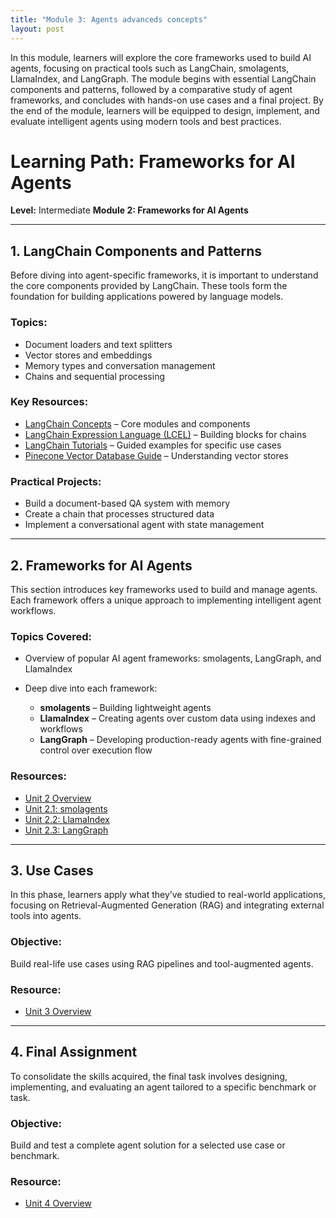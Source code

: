 ```yaml
---
title: "Module 3: Agents advanceds concepts"
layout: post
---
```


In this module, learners will explore the core frameworks used to build AI agents, focusing on practical tools such as LangChain, smolagents, LlamaIndex, and LangGraph. The module begins with essential LangChain components and patterns, followed by a comparative study of agent frameworks, and concludes with hands-on use cases and a final project. By the end of the module, learners will be equipped to design, implement, and evaluate intelligent agents using modern tools and best practices.


# **Learning Path: Frameworks for AI Agents**

**Level:** Intermediate
**Module 2: Frameworks for AI Agents**

---

## 1. LangChain Components and Patterns

Before diving into agent-specific frameworks, it is important to understand the core components provided by LangChain. These tools form the foundation for building applications powered by language models.

### Topics:

* Document loaders and text splitters
* Vector stores and embeddings
* Memory types and conversation management
* Chains and sequential processing

### Key Resources:

* [LangChain Concepts](https://python.langchain.com/docs/modules/model_io/) – Core modules and components
* [LangChain Expression Language (LCEL)](https://python.langchain.com/docs/expression_language/) – Building blocks for chains
* [LangChain Tutorials](https://python.langchain.com/docs/tutorials/) – Guided examples for specific use cases
* [Pinecone Vector Database Guide](https://www.pinecone.io/learn/vector-database/) – Understanding vector stores

### Practical Projects:

* Build a document-based QA system with memory
* Create a chain that processes structured data
* Implement a conversational agent with state management

---

## 2. Frameworks for AI Agents

This section introduces key frameworks used to build and manage agents. Each framework offers a unique approach to implementing intelligent agent workflows.

### Topics Covered:

* Overview of popular AI agent frameworks: smolagents, LangGraph, and LlamaIndex
* Deep dive into each framework:

  * **smolagents** – Building lightweight agents
  * **LlamaIndex** – Creating agents over custom data using indexes and workflows
  * **LangGraph** – Developing production-ready agents with fine-grained control over execution flow

### Resources:

* [Unit 2 Overview](https://huggingface.co/learn/agents-course/en/unit2/introduction)
* [Unit 2.1: smolagents](https://huggingface.co/learn/agents-course/en/unit2/unit2-1)
* [Unit 2.2: LlamaIndex](https://huggingface.co/learn/agents-course/en/unit2/unit2-2)
* [Unit 2.3: LangGraph](https://huggingface.co/learn/agents-course/en/unit2/unit2-3)

---

## 3. Use Cases

In this phase, learners apply what they’ve studied to real-world applications, focusing on Retrieval-Augmented Generation (RAG) and integrating external tools into agents.

### Objective:

Build real-life use cases using RAG pipelines and tool-augmented agents.

### Resource:

* [Unit 3 Overview](https://huggingface.co/learn/agents-course/en/unit3/introduction)

---

## 4. Final Assignment

To consolidate the skills acquired, the final task involves designing, implementing, and evaluating an agent tailored to a specific benchmark or task.

### Objective:

Build and test a complete agent solution for a selected use case or benchmark.

### Resource:

* [Unit 4 Overview](https://huggingface.co/learn/agents-course/en/unit4/introduction)